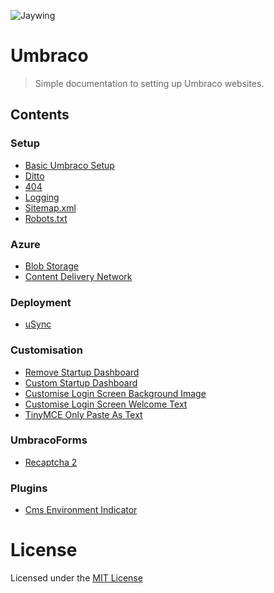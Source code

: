 ![Jaywing](https://github.com/Jaywing/UmbracoSetup/blob/master/images/jaywing-logo.png)

# Umbraco
> Simple documentation to setting up Umbraco websites. 

## Contents

### Setup
- [Basic Umbraco Setup](sections/basicumbracosetup.md)
- [Ditto](sections/ditto.md)
- [404](sections/404.md)
- [Logging](sections/logging.md)
- [Sitemap.xml](sections/sitemapxml.md) 
- [Robots.txt](sections/robotstxt.md) 

### Azure
- [Blob Storage](sections/azureblobstorage.md)
- [Content Delivery Network](sections/azurecdn.md)

### Deployment
- [uSync](sections/usync.md)

### Customisation
- [Remove Startup Dashboard](sections/RemoveStartupDashboard.md)
- [Custom Startup Dashboard](sections/CustomStartupDashboard.md)
- [Customise Login Screen Background Image](sections/CustomiseLoginScreenBackground.md)
- [Customise Login Screen Welcome Text](sections/CustomiseLoginScreenWelcomeText.md)
- [TinyMCE Only Paste As Text](sections/tinymce-pasteastext.md)

### UmbracoForms
- [Recaptcha 2](sections/recaptcha2.md)

### Plugins
- [Cms Environment Indicator](sections/cmsenvironmentindicator.md)


# License
Licensed under the [MIT License](LICENSE.md)
